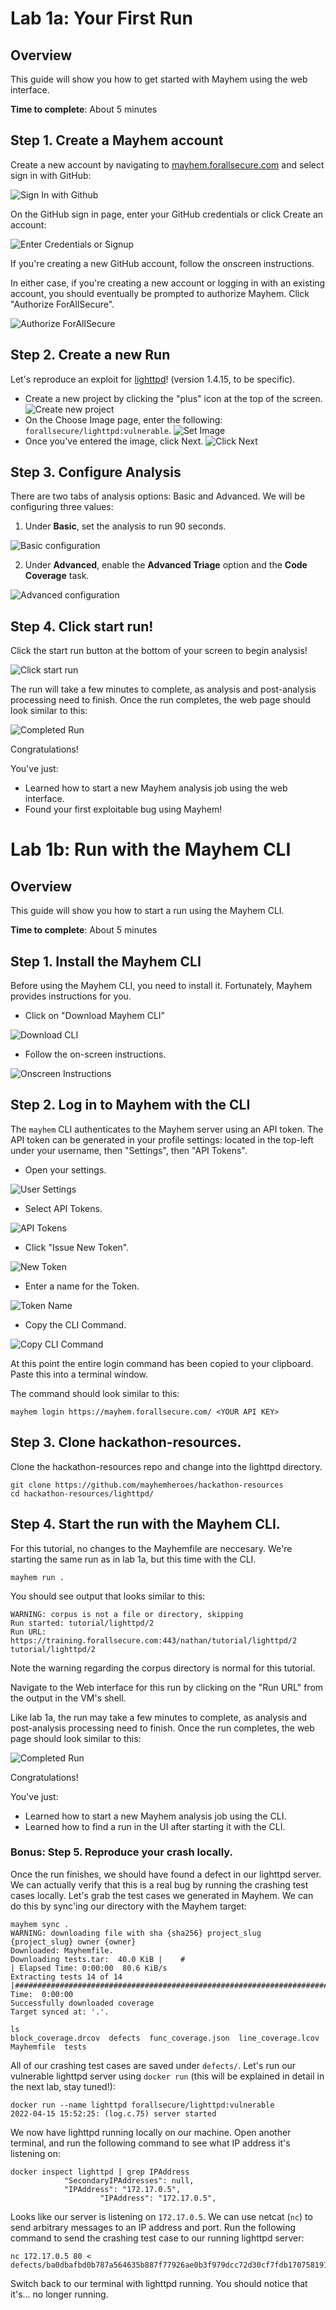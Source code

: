 # Lab 1a: Your First Run

## Overview

This guide will show you how to get started with Mayhem using the web interface.

**Time to complete**: About 5 minutes

## Step 1. Create a Mayhem account

Create a new account by navigating to [mayhem.forallsecure.com](https://mayhem.forallsecure.com) and select sign in with GitHub:

![Sign In with Github](assets/images/sign-in-with-github.png)

On the GitHub sign in page, enter your GitHub credentials or click Create an account:

![Enter Credentials or Signup](assets/images/github-login-or-signup.png)

If you're creating a new GitHub account, follow the onscreen instructions.

In either case, if you're creating a new account or logging in with an existing account, you should eventually be prompted to authorize Mayhem. Click "Authorize ForAllSecure".

![Authorize ForAllSecure](assets/images/authorize-mayhem.png)

## Step 2. Create a new Run

Let's reproduce an exploit for [lighttpd](https://www.lighttpd.net/)! (version
1.4.15, to be specific).

   * Create a new project by clicking the "plus" icon at the top of the screen.
![Create new project](assets/images/create-new-project.png)
   * On the Choose Image page, enter the following: `forallsecure/lighttpd:vulnerable`.
![Set Image](assets/images/mayhem-enter-lighttpd.png)
   * Once you've entered the image, click Next.
![Click Next](assets/images/mayhem-image-next.png)


## Step 3. Configure Analysis

There are two tabs of analysis options: Basic and Advanced. We will be configuring three values:
   1. Under **Basic**, set the analysis to run 90 seconds.

![Basic configuration](assets/images/basic-configuration-options.png)

   2. Under **Advanced**, enable the **Advanced Triage** option and the **Code Coverage** task. 

![Advanced configuration](assets/images/advanced-configuration-options.png)

   
## Step 4. Click start run!

Click the start run button at the bottom of your screen to begin analysis!

![Click start
run](assets/images/start-run-button.png)

The run will take a few minutes to complete, as analysis and post-analysis
processing need to finish. Once the run completes, the web page should look
similar to this:

![Completed Run](assets/images/completed-lab1a.png)

Congratulations!

You've just:
  * Learned how to start a new Mayhem analysis job using the web interface.
  * Found your first exploitable bug using Mayhem!
  
# Lab 1b: Run with the Mayhem CLI

## Overview

This guide will show you how to start a run using the Mayhem CLI.

**Time to complete**: About 5 minutes

## Step 1. Install the Mayhem CLI

Before using the Mayhem CLI, you need to install it. Fortunately, Mayhem provides instructions for you.

   * Click on "Download Mayhem CLI"

![Download CLI](assets/images/mayhem-download-cli.png)

   * Follow the on-screen instructions.

![Onscreen Instructions](assets/images/mayhem-cli-instructions.png)

## Step 2. Log in to Mayhem with the CLI

The `mayhem` CLI authenticates to the Mayhem server using an API token. The API
token can be generated in your profile settings: located in the top-left under your username, then "Settings", then "API Tokens".

   * Open your settings.

![User Settings](assets/images/mayhem-settings.png)

   * Select API Tokens.

![API Tokens](assets/images/mayhem-api-toks.png)

   * Click "Issue New Token".

![New Token](assets/images/mayhem-issue-new.png)

   * Enter a name for the Token.

![Token Name](assets/images/mayhem-token-name.png)

   * Copy the CLI Command.

![Copy CLI Command](assets/images/mayhem-copy-cli-cmd.png)

At this point the entire login command has been copied to your clipboard. Paste this into a terminal window.

The command should look similar to this:
```
mayhem login https://mayhem.forallsecure.com/ <YOUR API KEY>
```

## Step 3. Clone hackathon-resources.

Clone the hackathon-resources repo and change into the lighttpd directory.

```
git clone https://github.com/mayhemheroes/hackathon-resources
cd hackathon-resources/lighttpd/
```

## Step 4. Start the run with the Mayhem CLI.

For this tutorial, no changes to the Mayhemfile are neccesary. We're starting
the same run as in lab 1a, but this time with the CLI.

```
mayhem run .
```

You should see output that looks similar to this:
```
WARNING: corpus is not a file or directory, skipping
Run started: tutorial/lighttpd/2
Run URL: https://training.forallsecure.com:443/nathan/tutorial/lighttpd/2
tutorial/lighttpd/2
```

Note the warning regarding the corpus directory is normal for this tutorial.

Navigate to the Web interface for this run by clicking on the "Run URL" from
the output in the VM's shell.

Like lab 1a, the run may take a few minutes to complete, as analysis and
post-analysis processing need to finish. Once the run completes, the web page
should look similar to this:

![Completed Run](assets/images/completed-lab1a.png)

Congratulations!

You've just:
  * Learned how to start a new Mayhem analysis job using the CLI.
  * Learned how to find a run in the UI after starting it with the CLI.

<walkthrough-conclusion-trophy></walkthrough-conclusion-trophy>

### Bonus: Step 5. Reproduce your crash locally.

Once the run finishes, we should have found a defect in our lighttpd server. We can actually verify that this is a real bug by running the crashing test cases locally. Let's grab the test cases we generated in Mayhem. We can do this by sync'ing our directory with the Mayhem target:
```
mayhem sync .
WARNING: downloading file with sha {sha256} project_slug {project_slug} owner {owner}
Downloaded: Mayhemfile.
Downloading tests.tar:  40.0 KiB |    #                                                                                                                                      | Elapsed Time: 0:00:00  80.6 KiB/s
Extracting tests 14 of 14 |#####################################################################################################################################################################| Time:  0:00:00
Successfully downloaded coverage
Target synced at: '.'.

ls 
block_coverage.drcov  defects  func_coverage.json  line_coverage.lcov  Mayhemfile  tests

```

All of our crashing test cases are saved under `defects/`. Let's run our vulnerable lighttpd server using `docker run` (this will be explained in detail in the next lab, stay tuned!):

```
docker run --name lighttpd forallsecure/lighttpd:vulnerable 
2022-04-15 15:52:25: (log.c.75) server started 
```
We now have lighttpd running locally on our machine. Open another terminal, and run the following command to see what IP address it's listening on:
```
docker inspect lighttpd | grep IPAddress
            "SecondaryIPAddresses": null,
            "IPAddress": "172.17.0.5",
                    "IPAddress": "172.17.0.5",
```
Looks like our server is listening on `172.17.0.5`. We can use netcat (`nc`) to send arbitrary messages to an IP address and port. Run the following command to send the crashing test case to our running lighttpd server:

```
nc 172.17.0.5 80 < defects/ba0dbafbd0b787a564635b887f77926ae0b3f979dcc72d30cf7fdb1707581919
```

Switch back to our terminal with lighttpd running. You should notice that it's... no longer running.



